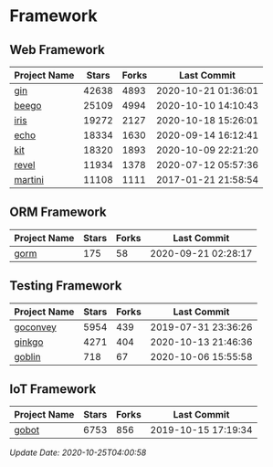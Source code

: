 # Framework

## Web Framework
| Project Name | Stars | Forks | Last Commit |
| ------------ | ----- | ----- | ----------- |
| [gin](https://github.com/gin-gonic/gin) | 42638 | 4893 | 2020-10-21 01:36:01 |
| [beego](https://github.com/astaxie/beego) | 25109 | 4994 | 2020-10-10 14:10:43 |
| [iris](https://github.com/kataras/iris) | 19272 | 2127 | 2020-10-18 15:26:01 |
| [echo](https://github.com/labstack/echo) | 18334 | 1630 | 2020-09-14 16:12:41 |
| [kit](https://github.com/go-kit/kit) | 18320 | 1893 | 2020-10-09 22:21:20 |
| [revel](https://github.com/revel/revel) | 11934 | 1378 | 2020-07-12 05:57:36 |
| [martini](https://github.com/go-martini/martini) | 11108 | 1111 | 2017-01-21 21:58:54 |

## ORM Framework
| Project Name | Stars | Forks | Last Commit |
| ------------ | ----- | ----- | ----------- |
| [gorm](https://github.com/jinzhu/gorm) | 175 | 58 | 2020-09-21 02:28:17 |

## Testing Framework
| Project Name | Stars | Forks | Last Commit |
| ------------ | ----- | ----- | ----------- |
| [goconvey](https://github.com/smartystreets/goconvey) | 5954 | 439 | 2019-07-31 23:36:26 |
| [ginkgo](https://github.com/onsi/ginkgo) | 4271 | 404 | 2020-10-13 21:46:36 |
| [goblin](https://github.com/franela/goblin) | 718 | 67 | 2020-10-06 15:55:58 |

## IoT Framework
| Project Name | Stars | Forks | Last Commit |
| ------------ | ----- | ----- | ----------- |
| [gobot](https://github.com/hybridgroup/gobot) | 6753 | 856 | 2019-10-15 17:19:34 |

*Update Date: 2020-10-25T04:00:58*